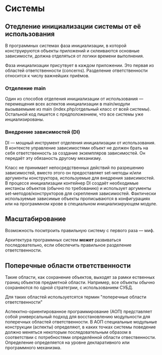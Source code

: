 # Системы

## Отедление инициализации системы от её использования

В программных системах фаза инициализации, в которой конструируются объекты приложений и склеиваются основные зависимости, должна отделяться от логики времени выполнения.

Фаза инициализации присутвует в каждом приложении. Это первая из областей ответственности (concerns). Разделение ответственности относится к числу важнейших приёмов.

### Отделение main

Один из способов отделения инициализации от использования — перемещения всех аспектов инициализации в main/модули вызываемыме из main (index.php/отдельный класс от всей системы). Остальной код пишется с предположением, что все системы уже инциализированы.

### Внедрение зависимостей (DI)

DI — мощный инструмент отделения инициализации от использования. В контексте управление зависимостями объект не должен брать на себя ответственность за создание экземпляров зависимостей. Он передаёт эту обязаность другому механизму.

Класс не принимает непосредственных действий по разрешению зависимостей, вместо этого он предоставляет set-методы и/или аргументы конструктора, используемые для внедрения зависимостей. В процессе инициализации контейнер DI создаёт необходимые инстансы объектов (обычно по требованию) и использует аргументы set-методов/конструкторов для скрепления зависимостей. Фактически используемые зависимые объекты прописываются в конфигурациях или на программном крове в специальном инициализирующем модуле.

## Масштабирование

Возможность посмтроить правильную систему с первого раза — миф.

Архитектура программных систем **может** развиваться последовательно, если обеспечить правильное разделение ответственности.

## Поперечные области ответственности

Такие области, как сохранение объектов, выходят за рамки ественных границ объектов предметной области. Например, все объекты обычно сохраняются по одной стратегрии, с использованием СУБД.

Для таких областей используетсятся термин "поперечные области ответственности"

Аспекктно-ориентированное программирование (АОП) представляет собой универсальный подход для восстановлению модульности для поперечных областей ответственности. В АОП специальные модульные конструкции (аспекты) определяют, в каких точках системы поведение должно меняться некоторым последовательным образом в соответствии с потребностями определённой области отвественности. Определение определяется на уровне декларативного или программного механизма.
